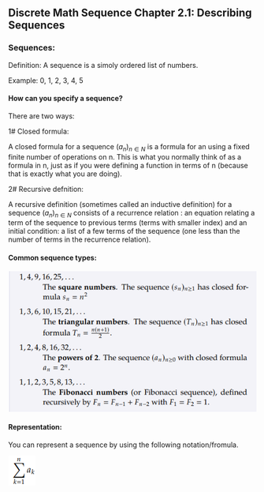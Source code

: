 ## Discrete Math Sequence Chapter 2.1: Describing Sequences

### Sequences:
Definition: A sequence is a simoly ordered list of numbers.

Example: 0, 1, 2, 3, 4, 5

#### How can you specify a sequence?

There are two ways:

1# Closed formula:

A closed formula for a sequence $(a_n)_{n ∈ N}$ is a formula for an using a
fixed finite number of operations on n. This is what you normally
think of as a formula in n, just as if you were defining a function in
terms of n (because that is exactly what you are doing).

2# Recursive defnition:

A recursive definition (sometimes called an inductive definition)
for a sequence $(a_n)_{n ∈ N}$ consists of a recurrence relation : an equation
relating a term of the sequence to previous terms (terms with smaller
index) and an initial condition: a list of a few terms of the sequence
(one less than the number of terms in the recurrence relation).

#### Common sequence types:
![Sequence Tyopes](image.png)

#### Representation:

You can represent a sequence by using the following notation/fromula.

![alt text](image-1.png)